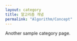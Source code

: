 ```yaml
---
layout: category
title: 알고리즘 개념
permalink: "Algorithm/Concept"
---
```


Another sample category page.
